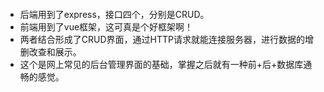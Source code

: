 
#### 
- 后端用到了express，接口四个，分别是CRUD。 
- 前端用到了vue框架，这可真是个好框架啊！
- 两者结合形成了CRUD界面，通过HTTP请求就能连接服务器，进行数据的增删改查和展示。
- 这个是网上常见的后台管理界面的基础，掌握之后就有一种前+后+数据库通畅的感觉。
